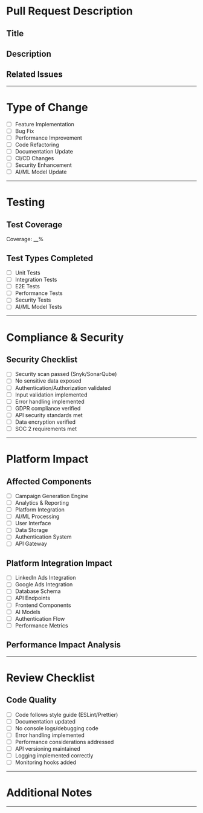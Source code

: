 # Pull Request Description

## Title
<!-- Provide a concise description of the changes -->

## Description
<!-- Provide a detailed description of the changes and their purpose -->

## Related Issues
<!-- Link to related issues or tickets (e.g., SIP-123) -->

---

# Type of Change
<!-- Check all that apply -->
- [ ] Feature Implementation
- [ ] Bug Fix
- [ ] Performance Improvement
- [ ] Code Refactoring
- [ ] Documentation Update
- [ ] CI/CD Changes
- [ ] Security Enhancement
- [ ] AI/ML Model Update

---

# Testing
## Test Coverage
<!-- Specify the test coverage percentage (minimum 80% required) -->
Coverage: __%

## Test Types Completed
- [ ] Unit Tests
- [ ] Integration Tests
- [ ] E2E Tests
- [ ] Performance Tests
- [ ] Security Tests
- [ ] AI/ML Model Tests

---

# Compliance & Security
## Security Checklist
<!-- All items must be checked -->
- [ ] Security scan passed (Snyk/SonarQube)
- [ ] No sensitive data exposed
- [ ] Authentication/Authorization validated
- [ ] Input validation implemented
- [ ] Error handling implemented
- [ ] GDPR compliance verified
- [ ] API security standards met
- [ ] Data encryption verified
- [ ] SOC 2 requirements met

---

# Platform Impact
## Affected Components
<!-- Select all that apply -->
- [ ] Campaign Generation Engine
- [ ] Analytics & Reporting
- [ ] Platform Integration
- [ ] AI/ML Processing
- [ ] User Interface
- [ ] Data Storage
- [ ] Authentication System
- [ ] API Gateway

## Platform Integration Impact
<!-- Select all that apply -->
- [ ] LinkedIn Ads Integration
- [ ] Google Ads Integration
- [ ] Database Schema
- [ ] API Endpoints
- [ ] Frontend Components
- [ ] AI Models
- [ ] Authentication Flow
- [ ] Performance Metrics

## Performance Impact Analysis
<!-- Describe any performance implications of the changes -->

---

# Review Checklist
## Code Quality
<!-- All items must be checked -->
- [ ] Code follows style guide (ESLint/Prettier)
- [ ] Documentation updated
- [ ] No console logs/debugging code
- [ ] Error handling implemented
- [ ] Performance considerations addressed
- [ ] API versioning maintained
- [ ] Logging implemented correctly
- [ ] Monitoring hooks added

---

# Additional Notes
<!-- Any additional information that reviewers should be aware of -->

---

<!-- 
This PR template is automatically processed by the following automation hooks:
- On Create: assign_reviewers, run_ci_pipeline, check_test_coverage, run_security_scan, verify_compliance, check_dependencies
- On Update: notify_reviewers, update_status, rerun_checks, validate_changes
- On Merge: update_changelog, trigger_deployment, notify_team, update_documentation, run_integration_tests
-->